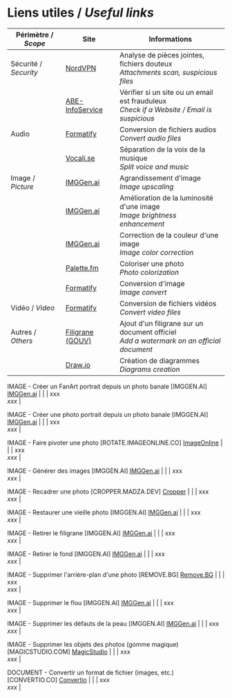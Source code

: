 # Liens utiles / *Useful links*

| Périmètre / *Scope* | Site | Informations |
| --- | --- | --- |
| Sécurité / *Security* | [NordVPN](https://nordvpn.com/fr/file-checker/) | Analyse de pièces jointes, fichiers douteux </br> *Attachments scan, suspicious files* |
|  | [ABE-InfoService](https://www.abe-infoservice.fr/liste-noire/listes-noires-et-alertes-des-autorites) | Vérifier si un site ou un email est frauduleux </br> *Check if a Website / Email is suspicious* |
| Audio | [Formatify](https://formatify.pages.dev/convert) | Conversion de fichiers audios </br> *Convert audio files* |
|  | [Vocali.se](https://vocali.se/en) | Séparation de la voix de la musique </br> *Split voice and music* |
| Image / *Picture* | [IMGGen.ai](https://imggen.ai/tools/upscale-image) | Agrandissement d'image </br> *Image upscaling* |
| | [IMGGen.ai](https://imggen.ai/tools/retouch-photo) | Amélioration de la luminosité d'une image </br> *Image brightness enhancement* |
| | [IMGGen.ai](https://imggen.ai/tools/color-correction) | Correction de la couleur d'une image </br> *Image color correction* |
| | [Palette.fm](https://palette.fm/) | Coloriser une photo </br> *Photo colorization* |
| | [Formatify](https://formatify.pages.dev/convert) | Conversion d'image </br> *Image convert* |
| Vidéo / *Video* | [Formatify](https://formatify.pages.dev/convert) | Conversion de fichiers vidéos </br> *Convert video files* |
| Autres / *Others* | [Filigrane (GOUV)](https://filigrane.beta.gouv.fr/) | Ajout d'un filigrane sur un document officiel </br> *Add a watermark on an official document* |
| | [Draw.io](https://app.diagrams.net/) | Création de diagrammes </br> *Diagrams creation* |








IMAGE - Créer un FanArt portrait depuis un photo banale [IMGGEN.AI]
[IMGGen.ai](https://imggen.ai/tools/personalized-image-generator)
| |  | xxx </br> *xxx* |

IMAGE - Créer une photo portrait depuis un photo banale [IMGGEN.AI]
[IMGGen.ai](https://imggen.ai/tools/ai-headshot-generator)
| |  | xxx </br> *xxx* |

IMAGE - Faire pivoter une photo [ROTATE.IMAGEONLINE.CO]
[ImageOnline](https://rotate.imageonline.co/)
| |  | xxx </br> *xxx* |

IMAGE - Générer des images [IMGGEN.AI]
[IMGGen.ai](https://imggen.ai/)
| |  | xxx </br> *xxx* |

IMAGE - Recadrer une photo [CROPPER.MADZA.DEV]
[Cropper](https://cropper.madza.dev/)
| |  | xxx </br> *xxx* |

IMAGE - Restaurer une vieille photo [IMGGEN.AI]
[IMGGen.ai](https://imggen.ai/tools/image-restoration)
| |  | xxx </br> *xxx* |

IMAGE - Retirer le filigrane [IMGGEN.AI]
[IMGGen.ai](https://imggen.ai/tools/watermark-remover)
| |  | xxx </br> *xxx* |

IMAGE - Retirer le fond [IMGGEN.AI]
[IMGGen.ai](https://imggen.ai/tools/background-remover)
| |  | xxx </br> *xxx* |

IMAGE - Supprimer l'arrière-plan d'une photo [REMOVE.BG]
[Remove.BG](https://www.remove.bg/fr)
| |  | xxx </br> *xxx* |

IMAGE - Supprimer le flou [IMGGEN.AI]
[IMGGen.ai](https://imggen.ai/tools/unblur-image)
| |  | xxx </br> *xxx* |

IMAGE - Supprimer les défauts de la peau [IMGGEN.AI]
[IMGGen.ai](https://imggen.ai/tools/sharpen-portraits)
| |  | xxx </br> *xxx* |

IMAGE - Supprimer les objets des photos (gomme magique) [MAGICSTUDIO.COM]
[MagicStudio](https://magicstudio.com/fr/magiceraser/)
| |  | xxx </br> *xxx* |



DOCUMENT - Convertir un format de fichier (images, etc.) [CONVERTIO.CO]
[Convertio](https://convertio.co/fr/)
| |  | xxx </br> *xxx* |
